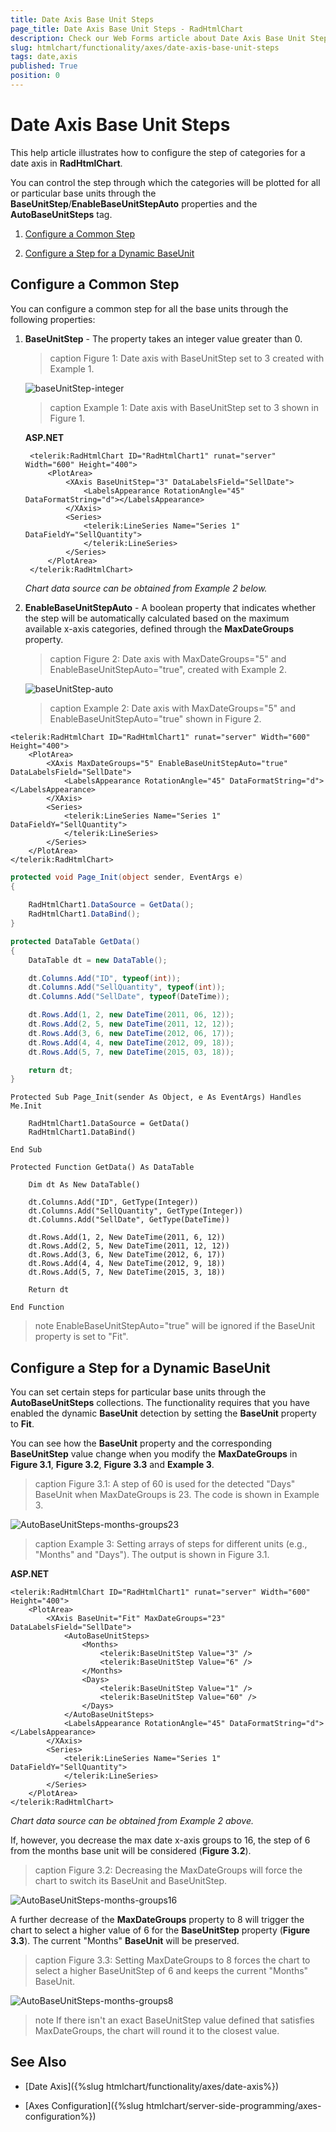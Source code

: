 ```yaml
---
title: Date Axis Base Unit Steps
page_title: Date Axis Base Unit Steps - RadHtmlChart
description: Check our Web Forms article about Date Axis Base Unit Steps.
slug: htmlchart/functionality/axes/date-axis-base-unit-steps
tags: date,axis
published: True
position: 0
---
```


# Date Axis Base Unit Steps

This help article illustrates how to configure the step of categories for a date axis in **RadHtmlChart**. 

You can control the step through which the categories will be plotted for all or particular base units through the **BaseUnitStep**/**EnableBaseUnitStepAuto** properties and the **AutoBaseUnitSteps** tag.

1. [Configure a Common Step](#configure-a-common-step)

1. [Configure a Step for a Dynamic BaseUnit](#configure-a-step-for-a-dynamic-baseunit)

## Configure a Common Step

You can configure a common step for all the base units through the following properties:

1. **BaseUnitStep** - The property takes an integer value greater than 0.
 
	>caption Figure 1: Date axis with BaseUnitStep set to 3 created with Example 1.
	 
	![baseUnitStep-integer](images/baseUnitStep.png)
	 
	>caption Example 1: Date axis with BaseUnitStep set to 3 shown in Figure 1.
		 
	**ASP.NET**

		<telerik:RadHtmlChart ID="RadHtmlChart1" runat="server" Width="600" Height="400">
			<PlotArea>
				<XAxis BaseUnitStep="3" DataLabelsField="SellDate">
					<LabelsAppearance RotationAngle="45" DataFormatString="d"></LabelsAppearance>
				</XAxis>
				<Series>
					<telerik:LineSeries Name="Series 1" DataFieldY="SellQuantity">
					</telerik:LineSeries>
				</Series>
			</PlotArea>
		</telerik:RadHtmlChart>
		
	*Chart data source can be obtained from Example 2 below.*

1. **EnableBaseUnitStepAuto** - A boolean property that indicates whether the step will be automatically calculated based on the maximum available x-axis categories, defined through the **MaxDateGroups** property.

	>caption Figure 2: Date axis with MaxDateGroups="5" and EnableBaseUnitStepAuto="true", created with Example 2.
	 
	![baseUnitStep-auto](images/baseUnitStep-auto.png)
	 
	>caption Example 2: Date axis with MaxDateGroups="5" and EnableBaseUnitStepAuto="true" shown in Figure 2.
	 
````ASP.NET
<telerik:RadHtmlChart ID="RadHtmlChart1" runat="server" Width="600" Height="400">
	<PlotArea>
		<XAxis MaxDateGroups="5" EnableBaseUnitStepAuto="true" DataLabelsField="SellDate">
			<LabelsAppearance RotationAngle="45" DataFormatString="d"></LabelsAppearance>
		</XAxis>
		<Series>
			<telerik:LineSeries Name="Series 1" DataFieldY="SellQuantity">
			</telerik:LineSeries>
		</Series>
	</PlotArea>
</telerik:RadHtmlChart>
````
````C#
protected void Page_Init(object sender, EventArgs e)
{
	
	RadHtmlChart1.DataSource = GetData();
	RadHtmlChart1.DataBind();
}

protected DataTable GetData()
{
	DataTable dt = new DataTable();

	dt.Columns.Add("ID", typeof(int));
	dt.Columns.Add("SellQuantity", typeof(int));
	dt.Columns.Add("SellDate", typeof(DateTime));

	dt.Rows.Add(1, 2, new DateTime(2011, 06, 12));
	dt.Rows.Add(2, 5, new DateTime(2011, 12, 12));
	dt.Rows.Add(3, 6, new DateTime(2012, 06, 17));
	dt.Rows.Add(4, 4, new DateTime(2012, 09, 18));
	dt.Rows.Add(5, 7, new DateTime(2015, 03, 18));

	return dt;
}
````
````VB
Protected Sub Page_Init(sender As Object, e As EventArgs) Handles Me.Init

	RadHtmlChart1.DataSource = GetData()
	RadHtmlChart1.DataBind()
	
End Sub

Protected Function GetData() As DataTable

	Dim dt As New DataTable()

	dt.Columns.Add("ID", GetType(Integer))
	dt.Columns.Add("SellQuantity", GetType(Integer))
	dt.Columns.Add("SellDate", GetType(DateTime))

	dt.Rows.Add(1, 2, New DateTime(2011, 6, 12))
	dt.Rows.Add(2, 5, New DateTime(2011, 12, 12))
	dt.Rows.Add(3, 6, New DateTime(2012, 6, 17))
	dt.Rows.Add(4, 4, New DateTime(2012, 9, 18))
	dt.Rows.Add(5, 7, New DateTime(2015, 3, 18))

	Return dt
	
End Function
````

>note EnableBaseUnitStepAuto="true" will be ignored if the BaseUnit property is set to "Fit".

## Configure a Step for a Dynamic BaseUnit

You can set certain steps for particular base units through the **AutoBaseUnitSteps** collections. The functionality requires that you have enabled the dynamic **BaseUnit** detection by setting the **BaseUnit** property to **Fit**.

You can see how the **BaseUnit** property and the corresponding **BaseUnitStep** value change when you modify the **MaxDateGroups** in **Figure 3.1**, **Figure 3.2**, **Figure 3.3** and **Example 3**.

>caption Figure 3.1: A step of 60 is used for the detected "Days" BaseUnit when MaxDateGroups is 23. The code is shown in Example 3.

![AutoBaseUnitSteps-months-groups23](images/AutoBaseUnitSteps-months-groups23.png)

>caption Example 3: Setting arrays of steps for different units (e.g., "Months" and "Days"). The output is shown in Figure 3.1.

**ASP.NET**

	<telerik:RadHtmlChart ID="RadHtmlChart1" runat="server" Width="600" Height="400">
		<PlotArea>
			<XAxis BaseUnit="Fit" MaxDateGroups="23" DataLabelsField="SellDate">
				<AutoBaseUnitSteps>
					<Months>
						<telerik:BaseUnitStep Value="3" />
						<telerik:BaseUnitStep Value="6" />
					</Months>
					<Days>
						<telerik:BaseUnitStep Value="1" />
						<telerik:BaseUnitStep Value="60" />
					</Days>
				</AutoBaseUnitSteps>
				<LabelsAppearance RotationAngle="45" DataFormatString="d"></LabelsAppearance>
			</XAxis>
			<Series>
				<telerik:LineSeries Name="Series 1" DataFieldY="SellQuantity">
				</telerik:LineSeries>
			</Series>
		</PlotArea>
	</telerik:RadHtmlChart>

*Chart data source can be obtained from Example 2 above.*

If, however, you decrease the max date x-axis groups to 16, the step of 6 from the months base unit will be considered (**Figure 3.2**).

>caption Figure 3.2: Decreasing the MaxDateGroups will force the chart to switch its BaseUnit and BaseUnitStep.

![AutoBaseUnitSteps-months-groups16](images/AutoBaseUnitSteps-months-groups16.png)

A further decrease of the **MaxDateGroups** property to 8 will trigger the chart to select a higher value of 6 for the **BaseUnitStep** property (**Figure 3.3**). The current "Months" **BaseUnit** will be preserved.

>caption Figure 3.3: Setting MaxDateGroups to 8 forces the chart to select a higher BaseUnitStep of 6 and keeps the current "Months" BaseUnit.

![AutoBaseUnitSteps-months-groups8](images/AutoBaseUnitSteps-months-groups8.png)

>note If there isn't an exact BaseUnitStep value defined that satisfies MaxDateGroups, the chart will round it to the closest value.

## See Also

 * [Date Axis]({%slug htmlchart/functionality/axes/date-axis%})
 
 * [Axes Configuration]({%slug htmlchart/server-side-programming/axes-configuration%})




